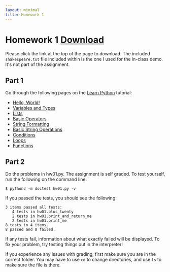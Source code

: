```yaml
---
layout: minimal
title: Homework 1
---
```


# Homework 1 <a class="btn btn-default" href="hw01.zip" role="button"><i class="fa fa-file-archive-o"></i> Download</a>

Please click the link at the top of the page to download. The included
`shakespeare.txt` file included within is the one I used for the in-class
demo. It's not part of the assignment.

## Part 1
Go through the following pages on the [Learn
Python](https://www.learnpython.org) tutorial:
*  [Hello, World!](https://www.learnpython.org/en/Hello%2C_World%21)
*  [Variables and Types](https://www.learnpython.org/en/Variables_and_Types)
*  [Lists](https://www.learnpython.org/en/Lists)
*  [Basic Operators](https://www.learnpython.org/en/Basic_Operators)
*  [String Formatting](https://www.learnpython.org/en/String_Formatting)
*  [Basic String Operations](https://www.learnpython.org/en/Basic_String_Operations)
*  [Conditions](https://www.learnpython.org/en/Conditions)
*  [Loops](https://www.learnpython.org/en/Loops)
*  [Functions](https://www.learnpython.org/en/Functions)

## Part 2
Do the problems in hw01.py. The assignment is self graded. To test yourself, run the following on the command line:

```
$ python3 -m doctest hw01.py -v
```

If you passed the tests, you should see the following:

```
3 items passed all tests:
   4 tests in hw01.plus_twenty
   2 tests in hw01.print_and_return_me
   2 tests in hw01.print_me
8 tests in 4 items.
8 passed and 0 failed.
```

If any tests fail, information about what exactly failed will be displayed. To fix your problem, try testing things out in the interpreter!

If you experience any issues with grading, first make sure you are in the correct folder. You may have to use `cd` to change directories, and use `ls` to make sure the file is there.
